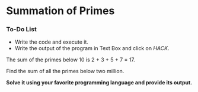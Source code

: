 # Summation of Primes

<div class="aside">
<h3>To-Do List</h3>
<ul>
  <li>Write the code and execute it.</li>
  <li>Write the output of the program in Text Box and click on <em>HACK</em>.</li>
</ul>
</div>

The sum of the primes below 10 is 2 + 3 + 5 + 7 = 17.

Find the sum of all the primes below two million.

<b>Solve it using your favorite programming language and provide its output.</b>
